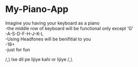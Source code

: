 <h1>My-Piano-App</h1>
<p>Imagine you having your keyboard as a piano <br>
 -the middle row of keyboard will be functional only except 'G' <br>
 -A-S-D-F-H-J-K-L <br>
 -Using Headfones will be benifitial to you <br>
 -18+ <br>
 -just for fun <br>
</p>
 /_\ Ise dil pe lijiye kahi or lijiye /_\ 
